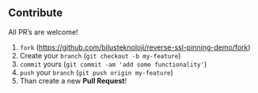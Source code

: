 ## Contribute

All PR’s are welcome!

1. `fork` (https://github.com/bilusteknoloji/reverse-ssl-pinning-demo/fork)
1. Create your `branch` (`git checkout -b my-feature`)
1. `commit` yours (`git commit -am 'add some functionality'`)
1. `push` your `branch` (`git push origin my-feature`)
1. Than create a new **Pull Request**!
